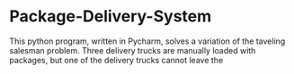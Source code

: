 # Package-Delivery-System

This python program, written in Pycharm, solves a variation of the taveling salesman problem. Three delivery trucks are manually loaded with packages, but one of the delivery trucks cannot leave the 
